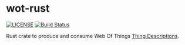 # wot-rust

[![LICENSE](https://img.shields.io/badge/license-MIT-blue.svg)](LICENSE)
[![Build Status](https://github.com/sifis-home/wot-rust/workflows/wot-rust-compact/badge.svg)](https://github.com/sifis-home/wot-rust/actions)



Rust crate to produce and consume Web Of Things [Thing Descriptions](https://www.w3.org/TR/wot-thing-description/).
